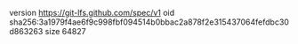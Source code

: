 version https://git-lfs.github.com/spec/v1
oid sha256:3a1979f4ae6f9c998fbf094514b0bbac2a878f2e315437064fefdbc30d863263
size 64827

